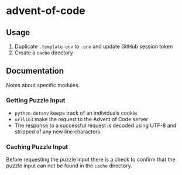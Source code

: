 # advent-of-code

## Usage
1) Duplicate `.template-env` to `.env` and update GitHub session token
1) Create a `cache` directory

## Documentation
Notes about specific modules.

### Getting Puzzle Input
- `python-dotenv` keeps track of an individuals cookie
- `urllib3` make the request to the Advent of Code server
- The response to a successful request is decoded using UTF-8 and stripped of any new line characters

### Caching Puzzle Input
Before requesting the puzzle input there is a check to confirm that the puzzle input can not be found in the `cache` directory.